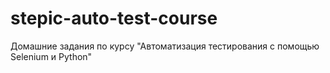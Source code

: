 # stepic-auto-test-course
Домашние задания по курсу "Автоматизация тестирования с помощью Selenium и Python"